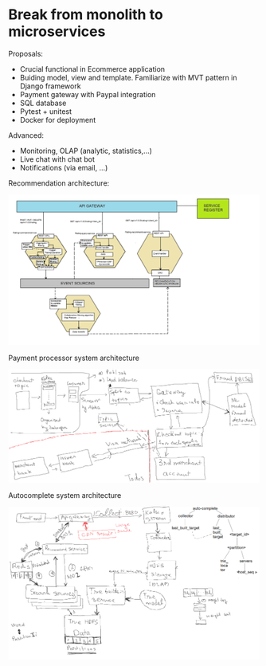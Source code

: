 # Break from monolith to microservices 

Proposals: 
+ Crucial functional in Ecommerce application 
+ Buiding model, view and template. Familiarize with MVT pattern in Django framework
+ Payment gateway with Paypal integration
+ SQL database
+ Pytest + unitest 
+ Docker for deployment

Advanced:
+ Monitoring, OLAP (analytic, statistics,...)
+ Live chat with chat bot 
+ Notifications (via email, ...)

Recommendation architecture:

![alt text](https://raw.githubusercontent.com/datnguyenzzz/E_commerce_django/auto_complete/assets/recommender-service.png)

Payment processor system architecture 

![alt text](https://raw.githubusercontent.com/datnguyenzzz/E_commerce_django/auto_complete/assets/payment_service_provider_architecture.png)

Autocomplete system architecture 

![alt text](https://raw.githubusercontent.com/datnguyenzzz/E_commerce_django/auto_complete/assets/auto_complete.png)
